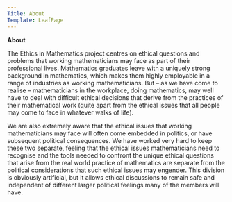 ```yaml
---
Title: About
Template: LeafPage
---
```


**About**

The Ethics in Mathematics project centres on ethical questions and problems that working mathematicians may face as part of their professional lives. Mathematics graduates leave with a uniquely strong background in mathematics, which makes them highly employable in a range of industries as working mathematicians. But – as we have come to realise – mathematicians in the workplace, doing mathematics, may well have to deal with difficult ethical decisions that derive from the practices of their mathematical work (quite apart from the ethical issues that all people may come to face in whatever walks of life).

We are also extremely aware that the ethical issues that working mathematicians may face will often come embedded in politics, or have subsequent political consequences. We have worked very hard to keep these two separate, feeling that the ethical issues mathematicians need to recognise and the tools needed to confront the unique ethical questions that arise from the real world practice of mathematics are separate from the political considerations that such ethical issues may engender. This division is obviously artificial, but it allows ethical discussions to remain safe and independent of different larger political feelings many of the members will have.

